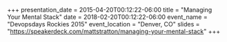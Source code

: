 +++
presentation_date = 2015-04-20T00:12:22-06:00
title = "Managing Your Mental Stack"
date = 2018-02-20T00:12:22-06:00
event_name = "Devopsdays Rockies 2015"
event_location = "Denver, CO"
slides = "https://speakerdeck.com/mattstratton/managing-your-mental-stack"
+++